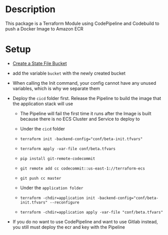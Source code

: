 # Description
This package is a Terraform Module using CodePipeline and Codebuild to push a Docker Image to Amazon ECR

# Setup
* [Create a State File Bucket](https://github.com/josjaf/examples/blob/master/aws/s3/tf_state_file.py)
* add the variable `bucket` with the newly created bucket
* When calling the Init command, your config cannot have any unused variables, which is why we separate them
* Deploy the `cicd` folder first. Release the Pipeline to build the image that the application stack will use
    * The Pipeline will fail the first time it runs after the Image is built because there is no ECS Cluster and Service to deploy to
    * Under the `cicd` folder
    * `terraform init -backend-config="conf/beta-init.tfvars"`
    * `terraform apply -var-file conf/beta.tfvars`
    * `pip install git-remote-codecommit`
    * `git remote add cc codecommit::us-east-1://terraform-ecs `
    * `git push cc master`

    * Under the `application folder`

	* `terraform -chdir=application init -backend-config="conf/beta-init.tfvars" --reconfigure`
	* `terraform -chdir=application apply -var-file "conf/beta.tfvars"`
  
* If you do no want to use CodePipeline and want to use Gitlab instead, you still must deploy the ecr and key with the Pipeline